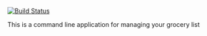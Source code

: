 [![Build Status](https://travis-ci.org/ssmathistad/MyFirstExample.svg?branch=master)](https://travis-ci.org/ssmathistad/MyFirstExample)

This is a command line application for managing your grocery list
